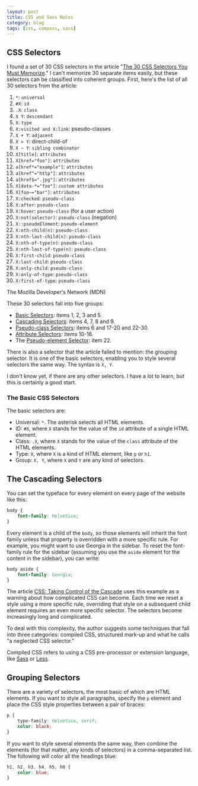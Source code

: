 ```yaml
---
layout: post
title: CSS and Sass Notes
category: blog
tags: [css, compass, sass]
---
```

## CSS Selectors
I found a set of 30 CSS selectors in the article "[The 30 CSS Selectors You Must Memorize](http://code.tutsplus.com/tutorials/the-30-css-selectors-you-must-memorize--net-16048)." I can't memorize 30 separate items easily, but these selectors can be classified into coherent groups. First, here's the list of all 30 selectors from the article:

1. `*`: `universal`
2. `#X`: `id`
3. `.X`: `class`
4. `X Y`: `descendant`
5. `X`: `type`
6. `X:visited and X:link`: pseudo-classes
7. `X + Y`: `adjacent`
8. `X > Y`: direct-child-of
9. `X ~ Y`: `sibling combinator`
10. `X[title]`: `attributes`
11. `X[href="foo"]`: `attributes`
12. `a[href*="example"]`: `attributes`
13. `a[href^="http"]`: `attributes`
14. `a[href$=".jpg"]`: `attributes`
15. `X[data-*="foo"]`: `custom attributes`
16. `X[foo~="bar"]`: `attributes`
17. `X:checked`: `pseudo-class`
18. `X:after`: `pseudo-class`
19. `X:hover`: `pseudo-class` (for a user action)
20. `X:not(selector)`: `pseudo-class` (negation)
21. `X::pseudoElement`: `pseudo-element`
22. `X:nth-child(n)`: `pseudo-class`
23. `X:nth-last-child(n)`: `pseudo-class`
24. `X:nth-of-type(n)`: `pseudo-class`
25. `X:nth-last-of-type(n)`: `pseudo-class`
26. `X:first-child`: `pseudo-class`
27. `X:last-child`: `pseudo-class`
28. `X:only-child`: `pseudo-class`
29. `X:only-of-type`: `pseudo-class`
30. `X:first-of-type`: `pseudo-class`

The Mozilla Developer's Network (MDN)

These 30 selectors fall into five groups:

- [Basic Selectors](#the-basic-css-selectors): items 1, 2, 3 and 5.
- [Cascading Selectors](#the-cascading-selectors): items 4, 7, 8 and 9.
- [Pseudo-class Selectors](#pseudo-class-selectors): items 6 and 17-20 and 22-30.
- [Attribute Selectors](#attribute-selectors): items 10-16.
- The [Pseudo-element Selector](#the-pseudo-element-selector): item 22.

There is also a selector that the article failed to mention: the grouping selector. It is one of the basic selectors, enabling you to style several selectors the same way. The syntax is `X, Y`.

I don't know yet, if there are any other selectors. I have a lot to learn, but this is certainly a good start.

### The Basic CSS Selectors
The basic selectors are:

- Universal: `*`. The asterisk selects all HTML elements.
- ID: `#X`, where `X` stands for the value of the `id` attribute of a single HTML element.
- Class: `.X`, where `X` stands for the value of the `class` attribute of the HTML elements.
- Type: `X`, where `X` is a kind of HTML element, like `p` or `h1`.
- Group: `X, Y`, where `X` and `Y` are any kind of selectors.

## The Cascading Selectors
You can set the typeface for every element on every page of the website like this:

```css
body {
    font-family: Helvetica;
}
```

Every element is a child of the `body`, so those elements will inherit the font family unless that property is overridden with a more specific rule. For example, you might want to use Georgia in the sidebar. To reset the font-family rule for the sidebar (assuming you use the `aside` element for the content in the sidebar), you can write:

```css
body aside {
    font-family: Georgia;
}
```

The article [CSS: Taking Control of the Cascade](https://signalvnoise.com/posts/3003-css-taking-control-of-the-cascade) uses this example as a warning about how complicated CSS can become. Each time we reset a style using a more specific rule, overriding that style on a subsequent child element requires an even more specific selector. The selectors become increasingly long and complicated.

To deal with this complexity, the author suggests some techniques that fall into three categories: compiled CSS, structured mark-up and what he calls "a neglected CSS selector."

Compiled CSS refers to using a CSS pre-processor or extension language, like [Sass](http:/sass-lang.com) or [Less](http://lesscss.org).

## Grouping Selectors
There are a variety of selectors, the most basic of which are HTML elements. If you want to style all paragraphs, specify the `p` element and place the CSS style properties between a pair of braces:

```css
p {
    type-family: Helvetica, serif;
    color: black;
}
```

If you want to style several elements the same way, then combine the elements (for that matter, any kinds of selectors) in a comma-separated list. The following will color all the headings blue:

```css
h1, h2, h3, h4, h5, h6 {
    color: blue;
}
```
